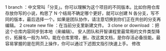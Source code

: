 1 branch ：中文常叫「分支」。你可以理解为这个项目的不同版本。比如你用仓库存放你写的小说，构思了 N 个结局不确定哪个更好，就可以创建 N 各分支，写不同的版本，最后选择一个。如果是团队协作，请注意切换到你们正在共创的分支再编辑。
2 create new file ：在当前分支里新建文件。
3 clone or download ：把这个仓库内容同步到本地（来编辑）。
安人团队和开智课程里最常用的文件类型降价，拓展名一般为.MD。能在仓库里增，删，改这类文档，是你存活必备技能。最容易掌握的是在网页上操作，你可以通过下述图文指引快速上手。
修改
